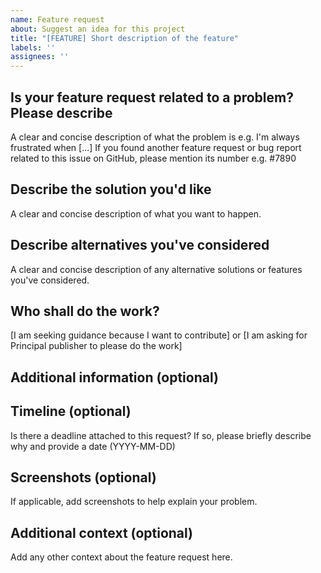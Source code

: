 ```yaml
---
name: Feature request
about: Suggest an idea for this project
title: "[FEATURE] Short description of the feature"
labels: ''
assignees: ''
---
```


## Is your feature request related to a problem? Please describe

A clear and concise description of what the problem is e.g. I'm always frustrated when [...]
If you found another feature request or bug report related to this issue on GitHub, please mention its number e.g. #7890

## Describe the solution you'd like

A clear and concise description of what you want to happen.

## Describe alternatives you've considered

A clear and concise description of any alternative solutions or features you've considered.

## Who shall do the work?

[I am seeking guidance because I want to contribute] or [I am asking for Principal publisher to please do the work]

## Additional information (optional)

## Timeline (optional)

Is there a deadline attached to this request? If so, please briefly describe why and provide a date (YYYY-MM-DD)

## Screenshots (optional)

If applicable, add screenshots to help explain your problem.

## Additional context (optional)

Add any other context about the feature request here.
